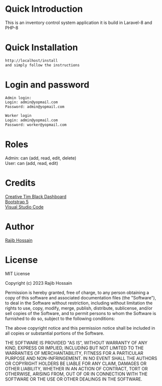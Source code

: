 # Quick Introduction
This is an inventory control system application it is build in Laravel-8 and PHP-8

# Quick Installation
```bash
http://localhost/install
and simply follow the instructions
```

# Login and password

```bash 
Admin login:
Login: admin@yopmail.com
Password: admin@yopmail.com
```
```bash
Worker login
Login: admin@yopmail.com
Password: worker@yopmail.com
```

# Roles
Admin: can (add, read, edit, delete)<br>
User: can (add, read, edit)<br>

# Credits
[Creative Tim Black Dashboard](https://www.creative-tim.com/product/black-dashboard) <br>
[Bootstrap 5](https://getbootstrap.com/docs/5.0/getting-started/introduction/) <br>
[Visual Studio Code](hhttps://code.visualstudio.com/) <br>


# Author
[Rajib Hossain](https://www.linkedin.com/in/therajibhossain) <br>

# License
MIT License

Copyright (c) 2023 Rajib Hossain

Permission is hereby granted, free of charge, to any person obtaining a copy
of this software and associated documentation files (the "Software"), to deal
in the Software without restriction, including without limitation the rights
to use, copy, modify, merge, publish, distribute, sublicense, and/or sell
copies of the Software, and to permit persons to whom the Software is
furnished to do so, subject to the following conditions:

The above copyright notice and this permission notice shall be included in all
copies or substantial portions of the Software.

THE SOFTWARE IS PROVIDED "AS IS", WITHOUT WARRANTY OF ANY KIND, EXPRESS OR
IMPLIED, INCLUDING BUT NOT LIMITED TO THE WARRANTIES OF MERCHANTABILITY,
FITNESS FOR A PARTICULAR PURPOSE AND NON-INFRINGEMENT. IN NO EVENT SHALL THE
AUTHORS OR COPYRIGHT HOLDERS BE LIABLE FOR ANY CLAIM, DAMAGES OR OTHER
LIABILITY, WHETHER IN AN ACTION OF CONTRACT, TORT OR OTHERWISE, ARISING FROM,
OUT OF OR IN CONNECTION WITH THE SOFTWARE OR THE USE OR OTHER DEALINGS IN THE
SOFTWARE.